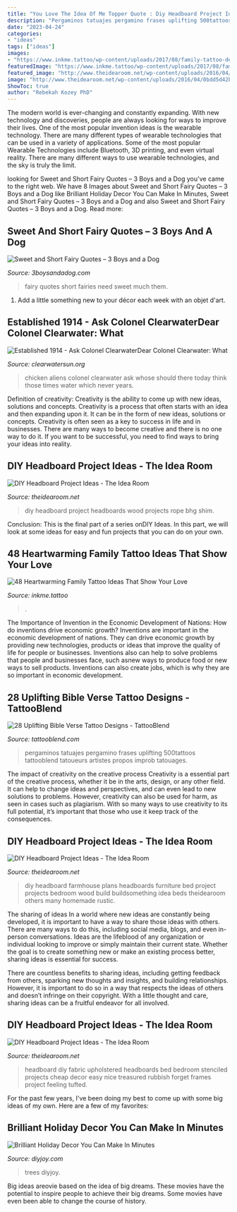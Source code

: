 ```yaml
---
title: "You Love The Idea Of Me Topper Quote : Diy Headboard Project Ideas"
description: "Pergaminos tatuajes pergamino frases uplifting 500tattoos tattooblend tatoueurs artistes propos improb tatouages"
date: "2023-04-24"
categories:
- "ideas"
tags: ["ideas"]
images:
- "https://www.inkme.tattoo/wp-content/uploads/2017/08/family-tattoo-designs-10011742.jpg?x79615"
featuredImage: "https://www.inkme.tattoo/wp-content/uploads/2017/08/family-tattoo-designs-10011742.jpg?x79615"
featured_image: "http://www.theidearoom.net/wp-content/uploads/2016/04/0bdd5d42b6b791eec0fef701265718dc.jpg"
image: "http://www.theidearoom.net/wp-content/uploads/2016/04/0bdd5d42b6b791eec0fef701265718dc.jpg"
ShowToc: true
author: "Rebekah Kozey PhD"
---
```



The modern world is ever-changing and constantly expanding. With new technology and discoveries, people are always looking for ways to improve their lives. One of the most popular invention ideas is the wearable technology. There are many different types of wearable technologies that can be used in a variety of applications. Some of the most popular Wearable Technologies include Bluetooth, 3D printing, and even virtual reality. There are many different ways to use wearable technologies, and the sky is truly the limit.

	

		
looking for Sweet and Short Fairy Quotes – 3 Boys and a Dog you've came to the right web. We have 8 Images about Sweet and Short Fairy Quotes – 3 Boys and a Dog like Brilliant Holiday Decor You Can Make In Minutes, Sweet and Short Fairy Quotes – 3 Boys and a Dog and also Sweet and Short Fairy Quotes – 3 Boys and a Dog. Read more:
		
    
## Sweet And Short Fairy Quotes – 3 Boys And A Dog

<img loading=lazy src="https://3boysandadog.com/wp-content/uploads/2020/07/short-fairy-quotes-1.png" onerror="this.onerror=null;this.src='https://tse1.mm.bing.net/th?id=OIP.PX84zEuX6cY1eWfpp3VxCwAAAA&amp;pid=15.1';" alt="Sweet and Short Fairy Quotes – 3 Boys and a Dog">

_Source: 3boysandadog.com_

>fairy quotes short fairies need sweet much them. 

	

1. Add a little something new to your décor each week with an objet d'art.

    
## Established 1914 - ﻿Ask Colonel ClearwaterDear Colonel Clearwater: What

<img loading=lazy src="http://clearwatersun.org/yahoo_site_admin/assets/images/chicken-little-aliens.220172249_std.jpg" onerror="this.onerror=null;this.src='https://tse4.mm.bing.net/th?id=OIP.pWmaPq4pitKcq07oXwJHvgAAAA&amp;pid=15.1';" alt="Established 1914 - ﻿Ask Colonel ClearwaterDear Colonel Clearwater: What">

_Source: clearwatersun.org_

>chicken aliens colonel clearwater ask whose should there today think those times water which never years. 

	

Definition of creativity: Creativity is the ability to come up with new ideas, solutions and concepts.
Creativity is a process that often starts with an idea and then expanding upon it. It can be in the form of new ideas, solutions or concepts. Creativity is often seen as a key to success in life and in businesses. There are many ways to become creative and there is no one way to do it. If you want to be successful, you need to find ways to bring your ideas into reality.

    
## DIY Headboard Project Ideas - The Idea Room

<img loading=lazy src="http://www.theidearoom.net/wp-content/uploads/2016/04/102099584.jpg.rendition.largest.jpg" onerror="this.onerror=null;this.src='https://tse4.mm.bing.net/th?id=OIP.MOlp9RB4xzN7IHaN4WsMcwHaJ3&amp;pid=15.1';" alt="DIY Headboard Project Ideas - The Idea Room">

_Source: theidearoom.net_

>diy headboard project headboards wood projects rope bhg shim. 

	

Conclusion:
This is the final part of a series onDIY Ideas. In this part, we will look at some ideas for easy and fun projects that you can do on your own.

    
## 48 Heartwarming Family Tattoo Ideas That Show Your Love

<img loading=lazy src="https://www.inkme.tattoo/wp-content/uploads/2017/08/family-tattoo-designs-10011742.jpg?x79615" onerror="this.onerror=null;this.src='https://tse2.mm.bing.net/th?id=OIP.uOuNiKgYbAxv31VnmzCxHgHaHa&amp;pid=15.1';" alt="48 Heartwarming Family Tattoo Ideas That Show Your Love">

_Source: inkme.tattoo_

>. 

	

The Importance of Invention in the Economic Development of Nations: How do inventions drive economic growth?
Inventions are important in the economic development of nations. They can drive economic growth by providing new technologies, products or ideas that improve the quality of life for people or businesses. Inventions also can help to solve problems that people and businesses face, such asnew ways to produce food or new ways to sell products. Inventions can also create jobs, which is why they are so important in economic development.

    
## 28 Uplifting Bible Verse Tattoo Designs - TattooBlend

<img loading=lazy src="https://tattooblend.com/wp-content/uploads/2016/04/bible-verse-tattoo-18.jpg" onerror="this.onerror=null;this.src='https://tse3.mm.bing.net/th?id=OIP.p455Ty3AnnC9A1n63t0XegHaHU&amp;pid=15.1';" alt="28 Uplifting Bible Verse Tattoo Designs - TattooBlend">

_Source: tattooblend.com_

>pergaminos tatuajes pergamino frases uplifting 500tattoos tattooblend tatoueurs artistes propos improb tatouages. 

	

The impact of creativity on the creative process
Creativity is a essential part of the creative process, whether it be in the arts, design, or any other field. It can help to change ideas and perspectives, and can even lead to new solutions to problems. However, creativity can also be used for harm, as seen in cases such as plagiarism. With so many ways to use creativity to its full potential, it’s important that those who use it keep track of the consequences.

    
## DIY Headboard Project Ideas - The Idea Room

<img loading=lazy src="https://www.theidearoom.net/wp-content/uploads/2016/04/139151457bee101ca6ecf795a2a17b10.jpg" onerror="this.onerror=null;this.src='https://tse2.mm.bing.net/th?id=OIP.uJZAFx3WIQcGJF-F0vgSBwHaMY&amp;pid=15.1';" alt="DIY Headboard Project Ideas - The Idea Room">

_Source: theidearoom.net_

>diy headboard farmhouse plans headboards furniture bed project projects bedroom wood build buildsomething idea beds theidearoom others many homemade rustic. 

	

The sharing of ideas
In a world where new ideas are constantly being developed, it is important to have a way to share those ideas with others. There are many ways to do this, including social media, blogs, and even in-person conversations.
Ideas are the lifeblood of any organization or individual looking to improve or simply maintain their current state. Whether the goal is to create something new or make an existing process better, sharing ideas is essential for success.

There are countless benefits to sharing ideas, including getting feedback from others, sparking new thoughts and insights, and building relationships. However, it is important to do so in a way that respects the ideas of others and doesn’t infringe on their copyright. With a little thought and care, sharing ideas can be a fruitful endeavor for all involved.

    
## DIY Headboard Project Ideas - The Idea Room

<img loading=lazy src="http://www.theidearoom.net/wp-content/uploads/2016/04/0bdd5d42b6b791eec0fef701265718dc.jpg" onerror="this.onerror=null;this.src='https://tse2.mm.bing.net/th?id=OIP.i5zOTpScttST44jdPkMtAQHaNK&amp;pid=15.1';" alt="DIY Headboard Project Ideas - The Idea Room">

_Source: theidearoom.net_

>headboard diy fabric upholstered headboards bed bedroom stenciled projects cheap decor easy nice treasured rubbish forget frames project feeling tufted. 

	

For the past few years, I've been doing my best to come up with some big ideas of my own. Here are a few of my favorites: 

    
## Brilliant Holiday Decor You Can Make In Minutes

<img loading=lazy src="https://diyjoy.com/wp-content/uploads/2015/11/Tissue-Christmas-Trees.jpg" onerror="this.onerror=null;this.src='https://tse2.mm.bing.net/th?id=OIP.bYUhoLsqjPeS2w6i5tGdkgHaMd&amp;pid=15.1';" alt="Brilliant Holiday Decor You Can Make In Minutes">

_Source: diyjoy.com_

>trees diyjoy. 

	

Big ideas areovie based on the idea of big dreams. These movies have the potential to inspire people to achieve their big dreams. Some movies have even been able to change the course of history.

